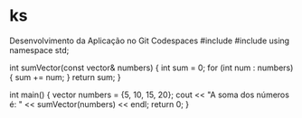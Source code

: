 # ks
Desenvolvimento da Aplicação no Git Codespaces
#include <iostream>
#include <vector>
using namespace std;

int sumVector(const vector<int>& numbers) {
    int sum = 0;
    for (int num : numbers) {
        sum += num;
    }
    return sum;
}

int main() {
    vector<int> numbers = {5, 10, 15, 20};
    cout << "A soma dos números é: " << sumVector(numbers) << endl;
    return 0;
}
